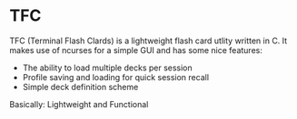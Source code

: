 # TFC
TFC (Terminal Flash Clards) is a lightweight flash card utlity written in C.
It makes use of ncurses for a simple GUI and has some nice features:
* The ability to load multiple decks per session
* Profile saving and loading for quick session recall
* Simple deck definition scheme

Basically: Lightweight and Functional
